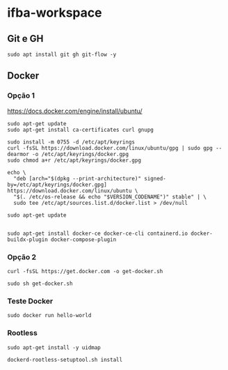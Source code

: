 # ifba-workspace

## Git e GH

```console
sudo apt install git gh git-flow -y
```

## Docker

### Opção 1

https://docs.docker.com/engine/install/ubuntu/


```console
sudo apt-get update
sudo apt-get install ca-certificates curl gnupg

sudo install -m 0755 -d /etc/apt/keyrings
curl -fsSL https://download.docker.com/linux/ubuntu/gpg | sudo gpg --dearmor -o /etc/apt/keyrings/docker.gpg
sudo chmod a+r /etc/apt/keyrings/docker.gpg

echo \
  "deb [arch="$(dpkg --print-architecture)" signed-by=/etc/apt/keyrings/docker.gpg] https://download.docker.com/linux/ubuntu \
  "$(. /etc/os-release && echo "$VERSION_CODENAME")" stable" | \
  sudo tee /etc/apt/sources.list.d/docker.list > /dev/null

sudo apt-get update


sudo apt-get install docker-ce docker-ce-cli containerd.io docker-buildx-plugin docker-compose-plugin
```


### Opção 2

```console
curl -fsSL https://get.docker.com -o get-docker.sh
```

```console
sudo sh get-docker.sh
```


### Teste Docker

```console
sudo docker run hello-world
```

### Rootless

```console
sudo apt-get install -y uidmap
```


```console
dockerd-rootless-setuptool.sh install
```